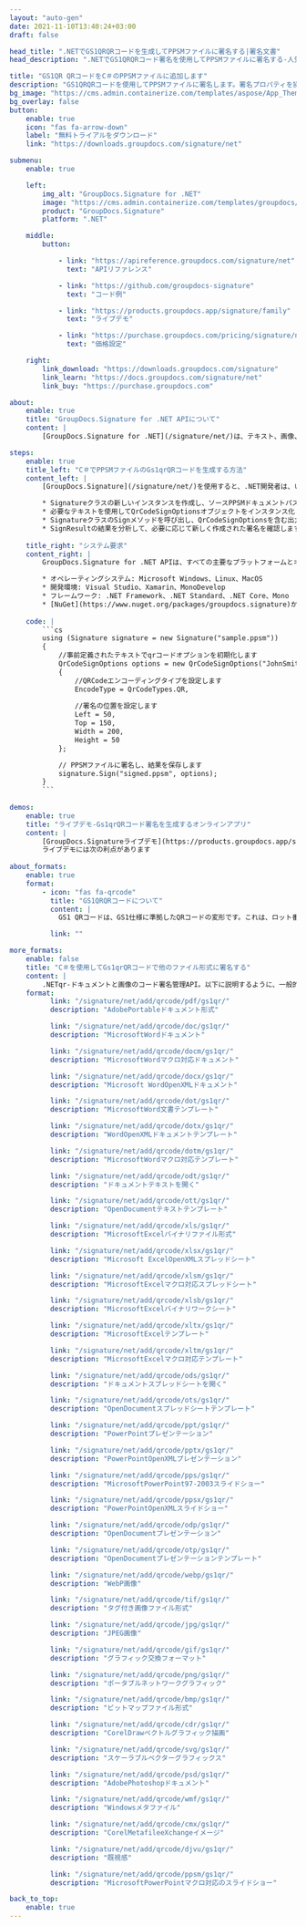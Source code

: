 ```yaml
---
layout: "auto-gen"
date: 2021-11-10T13:40:24+03:00
draft: false

head_title: ".NETでGS1QRQRコードを生成してPPSMファイルに署名する|署名文書"
head_description: ".NETでGS1QRQRコード署名を使用してPPSMファイルに署名する-人気のあるビジネスドキュメントや画像ファイル形式にバーコードを追加する."

title: "GS1QR QRコードをC＃のPPSMファイルに追加します"
description: "GS1QRQRコードを使用してPPSMファイルに署名します。署名プロパティを操作し、ニーズに合ったドキュメント内で高度な署名オプションを設定します."
bg_image: "https://cms.admin.containerize.com/templates/aspose/App_Themes/V3/images/bg/header1.png"
bg_overlay: false
button:
    enable: true
    icon: "fas fa-arrow-down"
    label: "無料トライアルをダウンロード"
    link: "https://downloads.groupdocs.com/signature/net"

submenu:
    enable: true

    left:
        img_alt: "GroupDocs.Signature for .NET"
        image: "https://cms.admin.containerize.com/templates/groupdocs/images/product-logos/90x90-noborder/groupdocs-signature-net.png"
        product: "GroupDocs.Signature"
        platform: ".NET"

    middle:
        button:

            - link: "https://apireference.groupdocs.com/signature/net"
              text: "APIリファレンス"

            - link: "https://github.com/groupdocs-signature"
              text: "コード例"

            - link: "https://products.groupdocs.app/signature/family"
              text: "ライブデモ"

            - link: "https://purchase.groupdocs.com/pricing/signature/net"
              text: "価格設定"

    right:
        link_download: "https://downloads.groupdocs.com/signature"
        link_learn: "https://docs.groupdocs.com/signature/net"
        link_buy: "https://purchase.groupdocs.com"

about:
    enable: true
    title: "GroupDocs.Signature for .NET APIについて"
    content: |
        [GroupDocs.Signature for .NET](/signature/net/)は、テキスト、画像、バーコード、スタンプ、フォームフィールド、QRコード、メタデータなどのさまざまな署名タイプを使用してデジタルドキュメントに電子署名するネイティブ.NETAPIです。ユーザーは、PDF、Microsoft Word、Excelワークシート、PowerPointプレゼンテーション、Adobe Photoshop、メタファイル、および画像ファイル形式内のデジタル署名を追加、編集、検証、削除、および検索でき、必要に応じて署名プロパティをカスタマイズするための追加サポートがあります。

steps:
    enable: true
    title_left: "C＃でPPSMファイルのGs1qrQRコードを生成する方法"
    content_left: |
        [GroupDocs.Signature](/signature/net/)を使用すると、.NET開発者は、いくつかの簡単な手順を実行することで、アプリケーション内のPPSMファイルにGs1qrバーコードを簡単に追加できます。

        * Signatureクラスの新しいインスタンスを作成し、ソースPPSMドキュメントパスをコンストラクターパラメーターとして渡します。
        * 必要なテキストを使用してQrCodeSignOptionsオブジェクトをインスタンス化し、EncodeTypeプロパティをGS1QRに設定します。
        * SignatureクラスのSignメソッドを呼び出し、QrCodeSignOptionsを含む出力PPSMファイル名を渡します。
        * SignResultの結果を分析して、必要に応じて新しく作成された署名を確認します。
        
    title_right: "システム要求"
    content_right: |
        GroupDocs.Signature for .NET APIは、すべての主要なプラットフォームとオペレーティングシステムでサポートされています。以下のコードを実行する前に、システムに次の前提条件がインストールされていることを確認してください。

        * オペレーティングシステム: Microsoft Windows、Linux、MacOS
        * 開発環境: Visual Studio、Xamarin、MonoDevelop
        * フレームワーク: .NET Framework、.NET Standard、.NET Core、Mono
        * [NuGet](https://www.nuget.org/packages/groupdocs.signature)からGroupDocs.Signaturefor.NETの最新バージョンをダウンロードします
        
    code: |
        ```cs
        using (Signature signature = new Signature("sample.ppsm"))
        {
            //事前定義されたテキストでqrコードオプションを初期化します
            QrCodeSignOptions options = new QrCodeSignOptions("JohnSmith")
            {
                //QRCodeエンコーディングタイプを設定します
                EncodeType = QrCodeTypes.QR,
                
                //署名の位置を設定します
                Left = 50,
                Top = 150,
                Width = 200,
                Height = 50
            };

            // PPSMファイルに署名し、結果を保存します 
            signature.Sign("signed.ppsm", options);
        }
        ```
        
demos:
    enable: true
    title: "ライブデモ-Gs1qrQRコード署名を生成するオンラインアプリ"
    content: |
        [GroupDocs.Signatureライブデモ](https://products.groupdocs.app/signature/family)サイトにアクセスして、Gs1qrqrコードをPPSMファイルに今すぐ追加してください。  
        ライブデモには次の利点があります
        
about_formats:
    enable: true
    format:
        - icon: "fas fa-qrcode"
          title: "GS1QRQRコードについて"
          content: |
            GS1 QRコードは、GS1仕様に準拠したQRコードの変形です。これは、ロット番号、製品ID、数量などの拡張パッケージ情報を共有するために特別に設計されました。

          link: ""

more_formats:
    enable: false
    title: "C＃を使用してGs1qrQRコードで他のファイル形式に署名する"
    content: |
        .NETqr-ドキュメントと画像のコード署名管理API。以下に説明するように、一般的なファイル形式のいくつかにqrコード署名を追加します。
    format: 
          link: "/signature/net/add/qrcode/pdf/gs1qr/"
          description: "AdobePortableドキュメント形式"

          link: "/signature/net/add/qrcode/doc/gs1qr/"
          description: "MicrosoftWordドキュメント"

          link: "/signature/net/add/qrcode/docm/gs1qr/"
          description: "MicrosoftWordマクロ対応ドキュメント"

          link: "/signature/net/add/qrcode/docx/gs1qr/"
          description: "Microsoft WordOpenXMLドキュメント"

          link: "/signature/net/add/qrcode/dot/gs1qr/"
          description: "MicrosoftWord文書テンプレート"

          link: "/signature/net/add/qrcode/dotx/gs1qr/"
          description: "WordOpenXMLドキュメントテンプレート"

          link: "/signature/net/add/qrcode/dotm/gs1qr/"
          description: "MicrosoftWordマクロ対応テンプレート"       

          link: "/signature/net/add/qrcode/odt/gs1qr/"
          description: "ドキュメントテキストを開く"

          link: "/signature/net/add/qrcode/ott/gs1qr/"
          description: "OpenDocumentテキストテンプレート"

          link: "/signature/net/add/qrcode/xls/gs1qr/"
          description: "MicrosoftExcelバイナリファイル形式"

          link: "/signature/net/add/qrcode/xlsx/gs1qr/"
          description: "Microsoft ExcelOpenXMLスプレッドシート"

          link: "/signature/net/add/qrcode/xlsm/gs1qr/"
          description: "MicrosoftExcelマクロ対応スプレッドシート"

          link: "/signature/net/add/qrcode/xlsb/gs1qr/"
          description: "MicrosoftExcelバイナリワークシート"

          link: "/signature/net/add/qrcode/xltx/gs1qr/"
          description: "MicrosoftExcelテンプレート"

          link: "/signature/net/add/qrcode/xltm/gs1qr/"
          description: "MicrosoftExcelマクロ対応テンプレート"

          link: "/signature/net/add/qrcode/ods/gs1qr/"
          description: "ドキュメントスプレッドシートを開く"

          link: "/signature/net/add/qrcode/ots/gs1qr/"
          description: "OpenDocumentスプレッドシートテンプレート"

          link: "/signature/net/add/qrcode/ppt/gs1qr/"
          description: "PowerPointプレゼンテーション"

          link: "/signature/net/add/qrcode/pptx/gs1qr/"
          description: "PowerPointOpenXMLプレゼンテーション"

          link: "/signature/net/add/qrcode/pps/gs1qr/"
          description: "MicrosoftPowerPoint97-2003スライドショー"

          link: "/signature/net/add/qrcode/ppsx/gs1qr/"
          description: "PowerPointOpenXMLスライドショー"                              

          link: "/signature/net/add/qrcode/odp/gs1qr/"
          description: "OpenDocumentプレゼンテーション"

          link: "/signature/net/add/qrcode/otp/gs1qr/"
          description: "OpenDocumentプレゼンテーションテンプレート"

          link: "/signature/net/add/qrcode/webp/gs1qr/"
          description: "WebP画像"

          link: "/signature/net/add/qrcode/tif/gs1qr/"
          description: "タグ付き画像ファイル形式"

          link: "/signature/net/add/qrcode/jpg/gs1qr/"
          description: "JPEG画像"

          link: "/signature/net/add/qrcode/gif/gs1qr/"
          description: "グラフィック交換フォーマット"

          link: "/signature/net/add/qrcode/png/gs1qr/"
          description: "ポータブルネットワークグラフィック"

          link: "/signature/net/add/qrcode/bmp/gs1qr/"
          description: "ビットマップファイル形式"

          link: "/signature/net/add/qrcode/cdr/gs1qr/"
          description: "CorelDrawベクトルグラフィック描画"

          link: "/signature/net/add/qrcode/svg/gs1qr/"
          description: "スケーラブルベクターグラフィックス"

          link: "/signature/net/add/qrcode/psd/gs1qr/"
          description: "AdobePhotoshopドキュメント"

          link: "/signature/net/add/qrcode/wmf/gs1qr/"
          description: "Windowsメタファイル"        

          link: "/signature/net/add/qrcode/cmx/gs1qr/"
          description: "CorelMetafileeXchangeイメージ"

          link: "/signature/net/add/qrcode/djvu/gs1qr/"
          description: "既視感"

          link: "/signature/net/add/qrcode/ppsm/gs1qr/"
          description: "MicrosoftPowerPointマクロ対応のスライドショー"

back_to_top:
    enable: true
---
```

